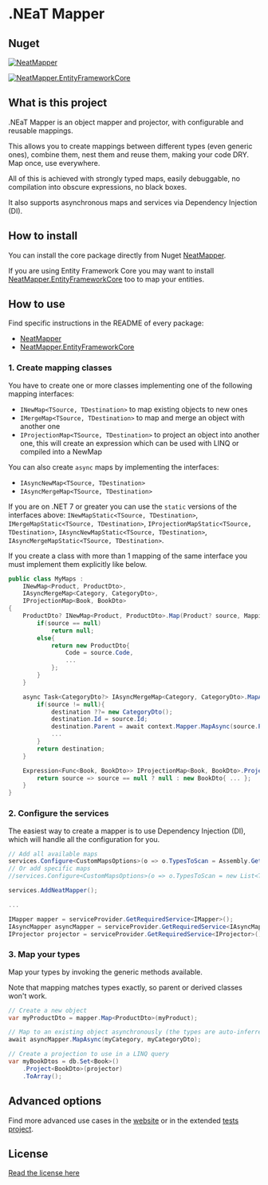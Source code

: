 # .NEaT Mapper

## Nuget

[![NeatMapper](https://img.shields.io/nuget/v/NeatMapper.svg?label=NeatMapper)](https://www.nuget.org/packages/NeatMapper)

[![NeatMapper.EntityFrameworkCore](https://img.shields.io/nuget/v/NeatMapper.EntityFrameworkCore.svg?label=NeatMapper.EntityFrameworkCore)](https://www.nuget.org/packages/NeatMapper.EntityFrameworkCore)

## What is this project

.NEaT Mapper is an object mapper and projector, with configurable and reusable mappings.

This allows you to create mappings between different types (even generic ones), combine them, nest them and reuse them, making your code DRY. Map once, use everywhere.

All of this is achieved with strongly typed maps, easily debuggable, no compilation into obscure expressions, no black boxes.

It also supports asynchronous maps and services via Dependency Injection (DI).

## How to install

You can install the core package directly from Nuget [NeatMapper](https://www.nuget.org/packages/NeatMapper).

If you are using Entity Framework Core you may want to install [NeatMapper.EntityFrameworkCore](https://www.nuget.org/packages/NeatMapper.EntityFrameworkCore) too to map your entities.

## How to use

Find specific instructions in the README of every package:

- [NeatMapper](https://github.com/Xriuk/NeatMapper/blob/main/src/NeatMapper/README.md)
- [NeatMapper.EntityFrameworkCore](https://github.com/Xriuk/NeatMapper/blob/main/src/NeatMapper.EntityFrameworkCore/README.md)

### 1. Create mapping classes

You have to create one or more classes implementing one of the following mapping interfaces:
- `INewMap<TSource, TDestination>` to map existing objects to new ones
- `IMergeMap<TSource, TDestination>` to map and merge an object with another one
- `IProjectionMap<TSource, TDestination>` to project an object into another one, this will create an expression which can be used with LINQ or compiled into a NewMap

You can also create `async` maps by implementing the interfaces:
- `IAsyncNewMap<TSource, TDestination>`
- `IAsyncMergeMap<TSource, TDestination>`

If you are on .NET 7 or greater you can use the `static` versions of the interfaces above: `INewMapStatic<TSource, TDestination>`, `IMergeMapStatic<TSource, TDestination>`, `IProjectionMapStatic<TSource, TDestination>`, `IAsyncNewMapStatic<TSource, TDestination>`, `IAsyncMergeMapStatic<TSource, TDestination>`.

If you create a class with more than 1 mapping of the same interface you must implement them explicitly like below.

```csharp
public class MyMaps :
    INewMap<Product, ProductDto>,
    IAsyncMergeMap<Category, CategoryDto>,
    IProjectionMap<Book, BookDto>
{
    ProductDto? INewMap<Product, ProductDto>.Map(Product? source, MappingContext context){
        if(source == null)
            return null;
        else{
            return new ProductDto{
                Code = source.Code,
                ...
            };
        }
    }

    async Task<CategoryDto?> IAsyncMergeMap<Category, CategoryDto>.MapAsync(Category? source, CategoryDto? destination, AsyncMappingContext context){
        if(source != null){
            destination ??= new CategoryDto();
            destination.Id = source.Id;
            destination.Parent = await context.Mapper.MapAsync(source.Parent, destination.Parent, context.CancellationToken);
            ...
        }
        return destination;
    }

    Expression<Func<Book, BookDto>> IProjectionMap<Book, BookDto>.Project(ProjectionContext context){
        return source => source == null ? null : new BookDto{ ... };
    }
}
```

### 2. Configure the services

The easiest way to create a mapper is to use Dependency Injection (DI), which will handle all the configuration for you.

```csharp
// Add all available maps
services.Configure<CustomMapsOptions>(o => o.TypesToScan = Assembly.GetExecutingAssembly().GetTypes().ToList() );
// Or add specific maps
//services.Configure<CustomMapsOptions>(o => o.TypesToScan = new List<Type>{ typeof(MyMaps), ... });

services.AddNeatMapper();

...

IMapper mapper = serviceProvider.GetRequiredService<IMapper>();
IAsyncMapper asyncMapper = serviceProvider.GetRequiredService<IAsyncMapper>();
IProjector projector = serviceProvider.GetRequiredService<IProjector>();
```

### 3. Map your types

Map your types by invoking the generic methods available.

Note that mapping matches types exactly, so parent or derived classes won't work.

```csharp
// Create a new object
var myProductDto = mapper.Map<ProductDto>(myProduct);

// Map to an existing object asynchronously (the types are auto-inferred)
await asyncMapper.MapAsync(myCategory, myCategoryDto);

// Create a projection to use in a LINQ query
var myBookDtos = db.Set<Book>()
    .Project<BookDto>(projector)
    .ToArray();
```

## Advanced options

Find more advanced use cases in the [website](https://www.neatmapper.org/advanced-options/) or in the extended [tests project](https://github.com/Xriuk/NeatMapper/tree/main/tests/NeatMapper.Tests).

## License

[Read the license here](https://www.neatmapper.org/license)
